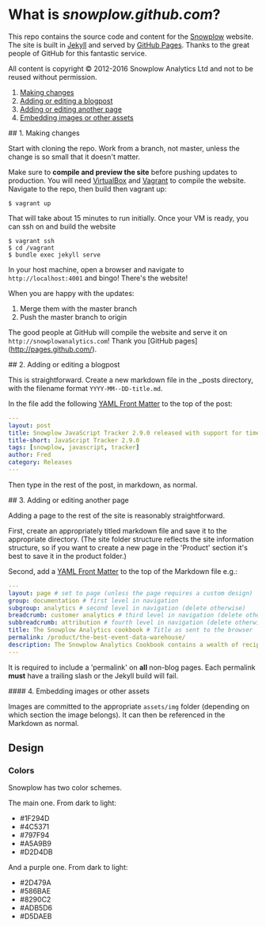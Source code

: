 # What is *snowplow.github.com*?

This repo contains the source code and content for the [Snowplow](http://snowplowanalytics.com) website. The site is built in [Jekyll](https://github.com/mojombo/jekyll) and served by [GitHub Pages](http://pages.github.com/). Thanks to the great people of GitHub for this fantastic service.

All content is copyright © 2012-2016 Snowplow Analytics Ltd and not to be reused without permission.

1. [Making changes](#1)
2. [Adding or editing a blogpost](#2)
3. [Adding or editing another page](#3)
4. [Embedding images or other assets](#4)

<a name="1" />
## 1. Making changes

Start with cloning the repo. Work from a branch, not master, unless the change is so small that it doesn't matter.

Make sure to **compile and preview the site** before pushing updates to production. You will need [VirtualBox](https://www.virtualbox.org/wiki/Downloads) and [Vagrant](https://www.vagrantup.com/) to compile the website. Navigate to the repo, then build then vagrant up:

	$ vagrant up

That will take about 15 minutes to run initially. Once your VM is ready, you can ssh on and build the website

	$ vagrant ssh
	$ cd /vagrant
	$ bundle exec jekyll serve

In your host machine, open a browser and navigate to `http://localhost:4001` and bingo! There's the website!

When you are happy with the updates:

1. Merge them with the master branch
2. Push the master branch to origin

The good people at GitHub will compile the website and serve it on `http://snowplowanalytics.com`! Thank you [GitHub pages] (http://pages.github.com/).

<a name="2" />
## 2. Adding or editing a blogpost

This is straightforward. Create a new markdown file in the _posts directory, with the filename format `YYYY-MM--DD-title.md`.

In the file add the following [YAML Front Matter](https://github.com/mojombo/jekyll/wiki/YAML-Front-Matter) to the top of the post:

```yaml
---
layout: post
title: Snowplow JavaScript Tracker 2.9.0 released with support for time travel
title-short: JavaScript Tracker 2.9.0
tags: [snowplow, javascript, tracker]
author: Fred
category: Releases
---
```

Then type in the rest of the post, in markdown, as normal.

<a name="3" />
## 3. Adding or editing another page

Adding a page to the rest of the site is reasonably straightforward.

First, create an appropriately titled markdown file and save it to the appropriate directory. (The site folder structure reflects the site information structure, so if you want to create a new page in the 'Product' section it's best to save it in the product folder.)

Second, add a [YAML Front Matter](https://github.com/mojombo/jekyll/wiki/YAML-Front-Matter) to the top of the Markdown file e.g.:

```yaml
---
layout: page # set to page (unless the page requires a custom design)
group: documentation # first level in navigation
subgroup: analytics # second level in navigation (delete otherwise)
breadcrumb: customer analytics # third level in navigation (delete otherwise)
subbreadcrumb: attribution # fourth level in navigation (delete otherwise)
title: The Snowplow Analytics cookbook # Title as sent to the browser
permalink: /product/the-best-event-data-warehouse/
description: The Snowplow Analytics Cookbook contains a wealth of recipes for using Snowplow data to answer your business questions. # Description as passed to Google
---
```

It is required to include a 'permalink' on **all** non-blog pages. Each permalink **must** have a trailing slash or the Jekyll build will fail.

<a name="4" />
#### 4. Embedding images or other assets

Images are committed to the appropriate `assets/img` folder (depending on which section the image belongs). It can then be referenced in the Markdown as normal.

## Design

### Colors

Snowplow has two color schemes.

The main one. From dark to light:

- #1F294D
- #4C5371
- #797F94
- #A5A9B9
- #D2D4DB

And a purple one. From dark to light:

- #2D479A
- #586BAE
- #8290C2
- #ADB5D6
- #D5DAEB

